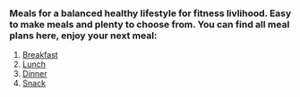 ### Meals for a balanced healthy lifestyle for fitness livlihood. Easy to make meals and plenty to choose from. You can find all meal plans here, enjoy your next meal:

1. [Breakfast](/Breakfast/breakfast.md)
2. [Lunch](/Lunch/lunch.md)
3. [Dinner](/Dinner/dinner.md)
4. [Snack](/Snack/snack.md)
   